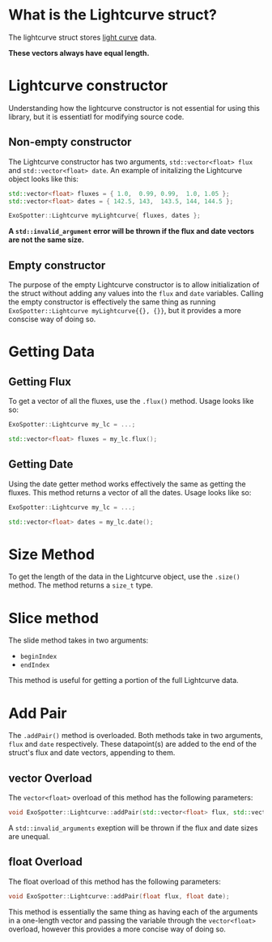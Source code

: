 # What is the Lightcurve struct?

The lightcurve struct stores [light curve](https://en.wikipedia.org/wiki/Light_curve) data.

**These vectors always have equal length.**

# Lightcurve constructor

Understanding how the lightcurve constructor is not essential for using this library, but it is essentiatl for modifying source code.

## Non-empty constructor

The Lightcurve constructor has two arguments, `std::vector<float> flux` and `std::vector<float> date`. An example of initalizing the Lightcurve object looks like this:

```cpp
std::vector<float> fluxes = { 1.0,  0.99, 0.99,  1.0, 1.05 };
std::vector<float> dates = { 142.5, 143,  143.5, 144, 144.5 };

ExoSpotter::Lightcurve myLightcurve{ fluxes, dates };
```

**A `std::invalid_argument` error will be thrown if the flux and date vectors are not the same size.**

## Empty constructor

The purpose of the empty Lightcurve constructor is to allow initialization of the struct without adding any values into the `flux` and `date` variables. Calling the empty constructor is effectively the same thing as running `ExoSpotter::Lightcurve myLightcurve{{}, {}}`, but it provides a more conscise way of doing so.

# Getting Data

## Getting Flux

To get a vector of all the fluxes, use the `.flux()` method. Usage looks like so:
```cpp
ExoSpotter::Lightcurve my_lc = ...;

std::vector<float> fluxes = my_lc.flux();
```

## Getting Date

Using the date getter method works effectively the same as getting the fluxes. This method returns a vector of all the dates. Usage looks like so:
```cpp
ExoSpotter::Lightcurve my_lc = ...;

std::vector<float> dates = my_lc.date();
```

# Size Method

To get the length of the data in the Lightcurve object, use the `.size()` method. The method returns a `size_t` type.

# Slice method

The slide method takes in two arguments:
- `beginIndex`
- `endIndex`

This method is useful for getting a portion of the full Lightcurve data.

# Add Pair

The `.addPair()` method is overloaded. Both methods take in two arguments, `flux` and `date` respectively. These datapoint(s) are added to the end of the struct's flux and date vectors, appending to them.

## vector<float> Overload

The `vector<float>` overload of this method has the following parameters:
```cpp
void ExoSpotter::Lightcurve::addPair(std::vector<float> flux, std::vector<float> date);
```

A `std::invalid_arguments` exeption will be thrown if the flux and date sizes are unequal.

## float Overload

The float overload of this method has the following parameters:
```cpp
void ExoSpotter::Lightcurve::addPair(float flux, float date);
```

This method is essentially the same thing as having each of the arguments in a one-length vector and passing the variable through the `vector<float>` overload, however this provides a more concise way of doing so.
